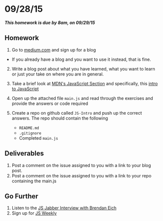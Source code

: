 
# 09/28/15

___This homework is due by 8am, on 09/29/15___

## Homework

1. Go to [medium.com](https://medium.com/) and sign up for a blog
  - If you already have a blog and you want to use it instead, that is fine.
2. Write a blog post about what you have learned, what you want to learn or just your take on where you are in general.
3. Take a brief look at [MDN's JavaScript Section](https://developer.mozilla.org/en-US/docs/Web/JavaScript) and specifically, this [intro to JavaScript](https://developer.mozilla.org/en-US/docs/Web/JavaScript/A_re-introduction_to_JavaScript)
4. Open up the attached file `main.js` and read through the exercises and provide the answers or code required
5. Create a repo on github called `JS-Intro` and push up the correct answers. The repo should contain the following

    * `README.md`
    * `.gitignore`
    * Completed `main.js`

## Deliverables

1. Post a comment on the issue assigned to you with a link to your blog post.
2. Post a comment on the issue assigned to you with a link to your repo containing the main.js

## Go Further

1. Listen to the [JS Jabber Interview with Brendan Eich](http://devchat.tv/js-jabber/124-jsj-the-origin-of-javascript-with-brendan-eich)
2. Sign up for [JS Weekly](http://javascriptweekly.com/)

